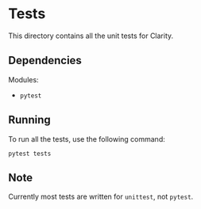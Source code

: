 # Tests
This directory contains all the unit tests for Clarity.

## Dependencies
Modules:
 * `pytest`  

## Running
To run all the tests, use the following command:
```
pytest tests
```

## Note
Currently most tests are written for `unittest`, not `pytest`.
